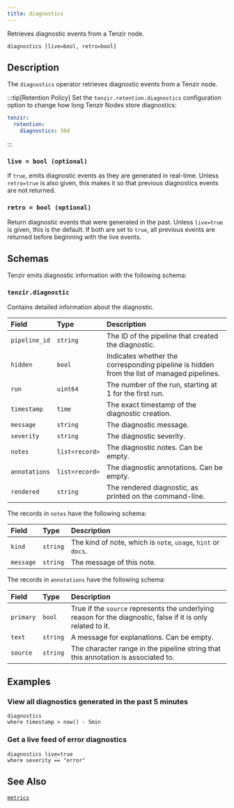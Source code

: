 ```yaml
---
title: diagnostics
---
```


Retrieves diagnostic events from a Tenzir node.

```tql
diagnostics [live=bool, retro=bool]
```

## Description

The `diagnostics` operator retrieves diagnostic events from a Tenzir
node.

:::tip[Retention Policy]
Set the `tenzir.retention.diagnostics` configuration option to change how long
Tenzir Nodes store diagnostics:

```yaml
tenzir:
  retention:
    diagnostics: 30d
```

:::

### `live = bool (optional)`

If `true`, emits diagnostic events as they are generated in real-time. Unless
`retro=true` is also given, this makes it so that previous diagnostics events
are not returned.

### `retro = bool (optional)`

Return diagnostic events that were generated in the past. Unless `live=true` is
given, this is the default. If both are set to `true`, all previous events are
returned before beginning with the live events.

## Schemas

Tenzir emits diagnostic information with the following schema:

### `tenzir.diagnostic`

Contains detailed information about the diagnostic.

| Field         | Type           | Description                                                                                |
| :------------ | :------------- | :----------------------------------------------------------------------------------------- |
| `pipeline_id` | `string`       | The ID of the pipeline that created the diagnostic.                                        |
| `hidden`      | `bool`         | Indicates whether the corresponding pipeline is hidden from the list of managed pipelines. |
| `run`         | `uint64`       | The number of the run, starting at 1 for the first run.                                    |
| `timestamp`   | `time`         | The exact timestamp of the diagnostic creation.                                            |
| `message`     | `string`       | The diagnostic message.                                                                    |
| `severity`    | `string`       | The diagnostic severity.                                                                   |
| `notes`       | `list<record>` | The diagnostic notes. Can be empty.                                                        |
| `annotations` | `list<record>` | The diagnostic annotations. Can be empty.                                                  |
| `rendered`    | `string`       | The rendered diagnostic, as printed on the command-line.                                   |

The records in `notes` have the following schema:

| Field     | Type     | Description                                                   |
| :-------- | :------- | :------------------------------------------------------------ |
| `kind`    | `string` | The kind of note, which is `note`, `usage`, `hint` or `docs`. |
| `message` | `string` | The message of this note.                                     |

The records in `annotations` have the following schema:

| Field     | Type     | Description                                                                                                  |
| :-------- | :------- | :----------------------------------------------------------------------------------------------------------- |
| `primary` | `bool`   | True if the `source` represents the underlying reason for the diagnostic, false if it is only related to it. |
| `text`    | `string` | A message for explanations. Can be empty.                                                                    |
| `source`  | `string` | The character range in the pipeline string that this annotation is associated to.                            |

## Examples

### View all diagnostics generated in the past 5 minutes

```tql
diagnostics
where timestamp > now() - 5min
```

### Get a live feed of error diagnostics

```tql
diagnostics live=true
where severity == "error"
```

## See Also

[`metrics`](/reference/operators/metrics)
